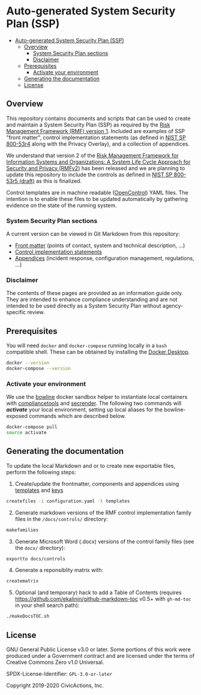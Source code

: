 # Auto-generated System Security Plan (SSP)

<!--ts-->
   * [Auto-generated System Security Plan (SSP)](#auto-generated-system-security-plan-ssp)
      * [Overview](#overview)
         * [System Security Plan sections](#system-security-plan-sections)
         * [Disclaimer](#disclaimer)
      * [Prerequisites](#prerequisites)
         * [Activate your environment](#activate-your-environment)
      * [Generating the documentation](#generating-the-documentation)
      * [License](#license)

<!-- Added by: fen, at: Tue 07 Apr 2020 02:53:45 PM EDT -->

<!--te-->

## Overview

This repository contains documents and scripts that can be used to create and maintain a System Security Plan (SSP) as required by the [Risk Management Framework (RMF) version 1](https://csrc.nist.gov/publications/detail/sp/800-37/rev-1/archive/2014-06-05). Included are examples of SSP "front matter", control implementation statements (as defined in [NIST SP 800-53r4](https://nvd.nist.gov/800-53/Rev4/) along with the Privacy Overlay), and a collection of appendices.

We understand that version 2 of the [Risk Management Framework for Information Systems and Organizations: A System Life Cycle Approach for Security and Privacy (RMFv2)](https://csrc.nist.gov/publications/detail/sp/800-37/rev-2/final) has been released and we are planning to update this repository to include the controls as defined in [NIST SP 800-53r5 (draft)](https://csrc.nist.gov/publications/detail/sp/800-53/rev-5/draft) as this is finalized.

Control templates are in machine readable ([OpenControl](https://github.com/opencontrol/)) YAML files. The intention is to enable these files to be updated automatically by gathering evidence on the state of the running system.

### System Security Plan sections

A current version can be viewed in Git Markdown from this repository:

* [Front matter](frontmatter) (points of contact, system and technical description, ...)
* [Control implementation statements](docs/controls.md)
* [Appendices](appendices) (incident response, configuration management, regulations, ...)

### Disclaimer

The contents of these pages are provided as an information guide only. They are intended to enhance compliance understanding and are not intended to be used directly as a System Security Plan without agency-specific review.

## Prerequisites

You will need `docker` and `docker-compose` running locally in a `bash` compatible shell. These can be obtained by installing the [Docker Desktop](https://www.docker.com/products/docker-desktop).

```bash
docker --version
docker-compose --version
```

### Activate your environment

We use the [bowline](https://github.com/CivicActions/bowline/) docker sandbox helper to instantiate local containers with [compliancetools](https://github.com/CivicActions/compliancetools) and [secrender](https://github.com/CivicActions/secrender). The following two commands will ***activate*** your local environment, setting up local aliases for the bowline-exposed commands which are described below.

```bash
docker-compose pull
source activate
```

## Generating the documentation

To update the local Markdown and or to create new exportable files, perform the following steps:

1. Create/update the frontmatter, components and appendices using [templates](templates) and [keys](keys)

```bash
createfiles -i configuration.yaml -t templates
```

2. Generate markdown versions of the RMF control implementation family files in the `/docs/controls/` directory:

```bash
makefamilies
```

3. Generate Microsoft Word (.docx) versions of the control family files (see the `docx/` directory):

```bash
exportto docs/controls
```

4. Generate a reponsiblity matrix with:

```bash
creatematrix
```

5. Optional (and temporary) hack to add a Table of Contents (requires <https://github.com/ekalinin/github-markdown-toc> v0.5+ with `gh-md-toc` in your shell search path):

```bash
./makeDocsTOC.sh
```

## License

GNU General Public License v3.0 or later. Some portions of this work were produced under a Government contract and are licensed under the terms of Creative Commons Zero v1.0 Universal.

SPDX-License-Identifier: `GPL-3.0-or-later`

Copyright 2019-2020 CivicActions, Inc.
